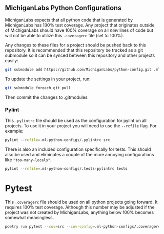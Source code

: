 ## MichiganLabs Python Configurations

MichiganLabs expects that all python code that is generated by MichiganLabs has 100% test coverage. Any
project that originates outside of MichiganLabs should have 100% coverage on all _new_ lines of
code but will not be able to utilize this `.coveragerc` file (set to 100%).

Any changes to these files for a project should be pushed back to this repository. It is recommended that this
repository be tracked as a git submodule so it can be synced between this repository and other projects easily:

```bash
git submodule add https://github.com/MichiganLabs/python-config.git .ml-python-configs
```

To update the settings in your project, run:

```bash
git submodule foreach git pull
```

Then commit the changes to .gitmodules


### Pylint
This `.pylintrc` file should be used as the configuration for pylint on all projects. To use it in your project you will need to use the `--rcfile`  flag. For example:

```bash
pylint --rcfile=.ml-python-configs/.pylintrc src
```

There is also an included configuration specifically for tests. This should also be used and eliminates a couple of the more annoying configurations like `"too-many-locals"`.

```bash
pylint --rcfile=.ml-python-configs/.tests-pylintrc tests
```

# Pytest
This `.coveragerc` file should be used on all python projects going forward. It requires
100% test coverage. Although this number may be adjusted if the project was not created by MichiganLabs, anything below 100% becomes somewhat meaningless.

```bash
poetry run pytest --cov=src --cov-config=.ml-python-configs/.coveragerc tests
```
